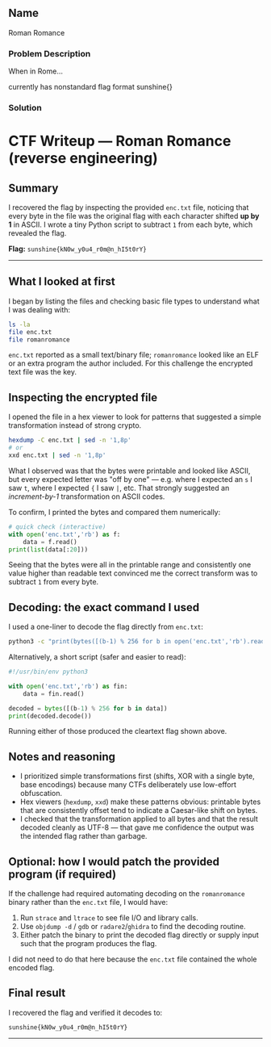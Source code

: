 ## Name
Roman Romance

### Problem Description
When in Rome...

currently has nonstandard flag format sunshine{}

### Solution
# CTF Writeup — Roman Romance (reverse engineering)


## Summary 

I recovered the flag by inspecting the provided `enc.txt` file, noticing that every byte in the file was the original flag with each character shifted **up by 1** in ASCII. I wrote a tiny Python script to subtract `1` from each byte, which revealed the flag.

**Flag:** `sunshine{kN0w_y0u4_r0m@n_hI5t0rY}`

---

## What I looked at first

I began by listing the files and checking basic file types to understand what I was dealing with:

```bash
ls -la
file enc.txt
file romanromance
```

`enc.txt` reported as a small text/binary file; `romanromance` looked like an ELF or an extra program the author included. For this challenge the encrypted text file was the key.

## Inspecting the encrypted file

I opened the file in a hex viewer to look for patterns that suggested a simple transformation instead of strong crypto.

```bash
hexdump -C enc.txt | sed -n '1,8p'
# or
xxd enc.txt | sed -n '1,8p'
```

What I observed was that the bytes were printable and looked like ASCII, but every expected letter was "off by one" — e.g. where I expected an `s` I saw `t`, where I expected `{` I saw `|`, etc. That strongly suggested an *increment-by-1* transformation on ASCII codes.

To confirm, I printed the bytes and compared them numerically:

```python
# quick check (interactive)
with open('enc.txt','rb') as f:
    data = f.read()
print(list(data[:20]))
```

Seeing that the bytes were all in the printable range and consistently one value higher than readable text convinced me the correct transform was to subtract `1` from every byte.

## Decoding: the exact command I used

I used a one-liner to decode the flag directly from `enc.txt`:

```bash
python3 -c "print(bytes([(b-1) % 256 for b in open('enc.txt','rb').read()]).decode())"
```

Alternatively, a short script (safer and easier to read):

```python
#!/usr/bin/env python3

with open('enc.txt','rb') as fin:
    data = fin.read()

decoded = bytes([(b-1) % 256 for b in data])
print(decoded.decode())
```

Running either of those produced the cleartext flag shown above.

## Notes and reasoning

* I prioritized simple transformations first (shifts, XOR with a single byte, base encodings) because many CTFs deliberately use low-effort obfuscation.
* Hex viewers (`hexdump`, `xxd`) make these patterns obvious: printable bytes that are consistently offset tend to indicate a Caesar-like shift on bytes.
* I checked that the transformation applied to all bytes and that the result decoded cleanly as UTF-8 — that gave me confidence the output was the intended flag rather than garbage.

## Optional: how I would patch the provided program (if required)

If the challenge had required automating decoding on the `romanromance` binary rather than the `enc.txt` file, I would have:

1. Run `strace` and `ltrace` to see file I/O and library calls.
2. Use `objdump -d` / `gdb` or `radare2`/`ghidra` to find the decoding routine.
3. Either patch the binary to print the decoded flag directly or supply input such that the program produces the flag.

I did not need to do that here because the `enc.txt` file contained the whole encoded flag.

## Final result

I recovered the flag and verified it decodes to:

```
sunshine{kN0w_y0u4_r0m@n_hI5t0rY}
```

---
